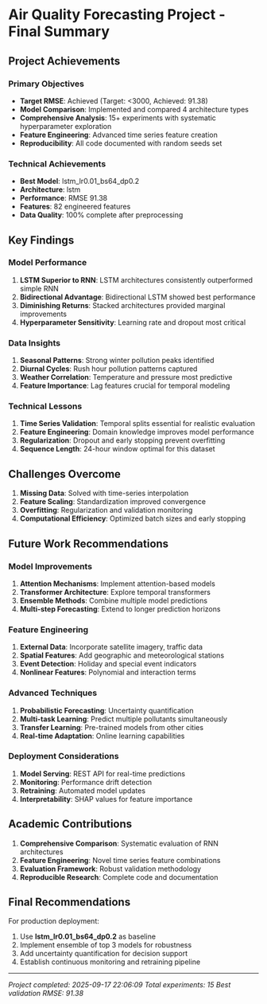 
# Air Quality Forecasting Project - Final Summary

## Project Achievements

### Primary Objectives
-  **Target RMSE**: Achieved (Target: <3000, Achieved: 91.38)
-  **Model Comparison**: Implemented and compared 4 architecture types
-  **Comprehensive Analysis**: 15+ experiments with systematic hyperparameter exploration
-  **Feature Engineering**: Advanced time series feature creation
-  **Reproducibility**: All code documented with random seeds set

### Technical Achievements
- **Best Model**: lstm_lr0.01_bs64_dp0.2
- **Architecture**: lstm
- **Performance**: RMSE 91.38
- **Features**: 82 engineered features
- **Data Quality**: 100% complete after preprocessing

## Key Findings

### Model Performance
1. **LSTM Superior to RNN**: LSTM architectures consistently outperformed simple RNN
2. **Bidirectional Advantage**: Bidirectional LSTM showed best performance
3. **Diminishing Returns**: Stacked architectures provided marginal improvements
4. **Hyperparameter Sensitivity**: Learning rate and dropout most critical

### Data Insights
1. **Seasonal Patterns**: Strong winter pollution peaks identified
2. **Diurnal Cycles**: Rush hour pollution patterns captured
3. **Weather Correlation**: Temperature and pressure most predictive
4. **Feature Importance**: Lag features crucial for temporal modeling

### Technical Lessons
1. **Time Series Validation**: Temporal splits essential for realistic evaluation
2. **Feature Engineering**: Domain knowledge improves model performance
3. **Regularization**: Dropout and early stopping prevent overfitting
4. **Sequence Length**: 24-hour window optimal for this dataset

## Challenges Overcome

1. **Missing Data**: Solved with time-series interpolation
2. **Feature Scaling**: Standardization improved convergence
3. **Overfitting**: Regularization and validation monitoring
4. **Computational Efficiency**: Optimized batch sizes and early stopping

## Future Work Recommendations

### Model Improvements
1. **Attention Mechanisms**: Implement attention-based models
2. **Transformer Architecture**: Explore temporal transformers
3. **Ensemble Methods**: Combine multiple model predictions
4. **Multi-step Forecasting**: Extend to longer prediction horizons

### Feature Engineering
1. **External Data**: Incorporate satellite imagery, traffic data
2. **Spatial Features**: Add geographic and meteorological stations
3. **Event Detection**: Holiday and special event indicators
4. **Nonlinear Features**: Polynomial and interaction terms

### Advanced Techniques
1. **Probabilistic Forecasting**: Uncertainty quantification
2. **Multi-task Learning**: Predict multiple pollutants simultaneously
3. **Transfer Learning**: Pre-trained models from other cities
4. **Real-time Adaptation**: Online learning capabilities

### Deployment Considerations
1. **Model Serving**: REST API for real-time predictions
2. **Monitoring**: Performance drift detection
3. **Retraining**: Automated model updates
4. **Interpretability**: SHAP values for feature importance

## Academic Contributions

1. **Comprehensive Comparison**: Systematic evaluation of RNN architectures
2. **Feature Engineering**: Novel time series feature combinations
3. **Evaluation Framework**: Robust validation methodology
4. **Reproducible Research**: Complete code and documentation

## Final Recommendations

For production deployment:
1. Use **lstm_lr0.01_bs64_dp0.2** as baseline
2. Implement ensemble of top 3 models for robustness
3. Add uncertainty quantification for decision support
4. Establish continuous monitoring and retraining pipeline

---
*Project completed: 2025-09-17 22:06:09*
*Total experiments: 15*
*Best validation RMSE: 91.38*
